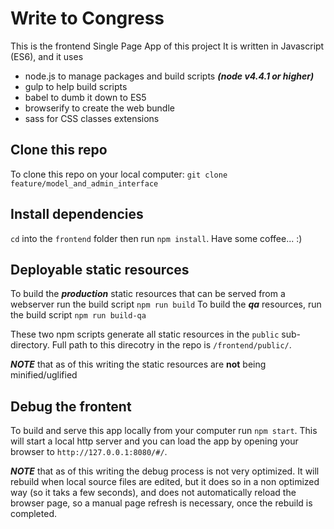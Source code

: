 # Write to Congress
This is the frontend Single Page App of this project
It is written in Javascript (ES6), and it uses

- node.js to manage packages and build scripts ***(node v4.4.1 or higher)***
- gulp to help build scripts
- babel to dumb it down to ES5
- browserify to create the web bundle
- sass for CSS classes extensions

## Clone this repo
To clone this repo on your local computer:
`git clone feature/model_and_admin_interface`

## Install dependencies
`cd` into the `frontend` folder then run `npm install`. Have some coffee... :)

## Deployable static resources
To build the ***production*** static resources that can be served from a webserver run the build script `npm run build`
To build the ***qa*** resources, run the build script `npm run build-qa`

These two npm scripts generate all static resources in the `public` sub-directory. Full path to this direcotry in the repo is `/frontend/public/`.

***NOTE*** that as of this writing the static resources are **not** being minified/uglified

## Debug the frontent
To build and serve this app locally from your computer run `npm start`. This will start a local http server and you can load the app by opening your browser to `http://127.0.0.1:8080/#/`.

***NOTE*** that as of this writing the debug process is not very optimized. It will rebuild when local source files are edited, but it does so in a non optimized way (so it taks a few seconds), and does not automatically reload the browser page, so a manual page refresh is necessary, once the rebuild is completed.
